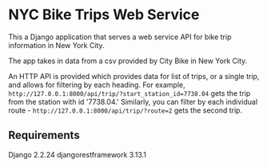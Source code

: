 # NYC Bike Trips Web Service

This a Django application that serves a web service API for bike trip information in
New York City. 

The app takes in data from a csv provided by City Bike in New York City.

An HTTP API is provided which provides data for list of trips, or a single trip, and allows for filtering by each heading. For example, `http://127.0.0.1:8000/api/trip/?start_station_id=7738.04` gets the trip from the station with id '7738.04.' Similarly, you can filter by each individual route - `http://127.0.0.1:8000/api/trip/?route=2` gets the second trip.

## Requirements

Django 2.2.24
djangorestframework 3.13.1
 
